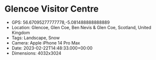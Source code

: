 # Glencoe Visitor Centre

- GPS: 56.67095277777778,-5.081488888888889
- Location: Glencoe, Glen Coe, Ben Nevis & Glen Coe, Scotland, United Kingdom
- Tags: Landscape, Snow
- Camera: Apple iPhone 14 Pro Max
- Date: 2023-02-22T14:48:33.000+00:00
- Dimensions: 4032x3024
